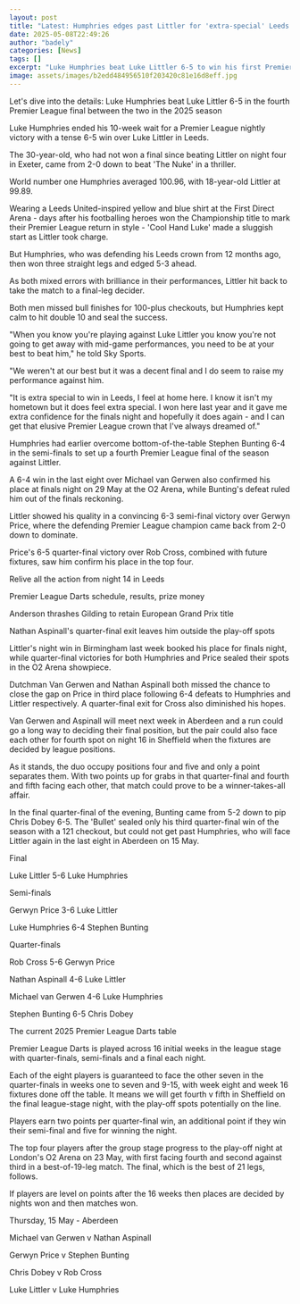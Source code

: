 ```yaml
---
layout: post
title: "Latest: Humphries edges past Littler for 'extra-special' Leeds win"
date: 2025-05-08T22:49:26
author: "badely"
categories: [News]
tags: []
excerpt: "Luke Humphries beat Luke Littler 6-5 to win his first Premier League night in 10 weeks at Leeds' First Direct Arena."
image: assets/images/b2edd484956510f203420c81e16d8eff.jpg
---
```


Let's dive into the details: Luke Humphries beat Luke Littler 6-5 in the fourth Premier League final between the two in the 2025 season

Luke Humphries ended his 10-week wait for a Premier League nightly victory with a tense 6-5 win over Luke Littler in Leeds.

The 30-year-old, who had not won a final since beating Littler on night four in Exeter, came from 2-0 down to beat 'The Nuke' in a thriller.

World number one Humphries averaged 100.96, with 18-year-old Littler at 99.89.

Wearing a Leeds United-inspired yellow and blue shirt at the First Direct Arena - days after his footballing heroes won the Championship title to mark their Premier League return in style - 'Cool Hand Luke' made a sluggish start as Littler took charge.

But Humphries, who was defending his Leeds crown from 12 months ago, then won three straight legs and edged 5-3 ahead.

As both mixed errors with brilliance in their performances, Littler hit back to take the match to a final-leg decider.

Both men missed bull finishes for 100-plus checkouts, but Humphries kept calm to hit double 10 and seal the success.

"When you know you're playing against Luke Littler you know you're not going to get away with mid-game performances, you need to be at your best to beat him," he told Sky Sports.

"We weren't at our best but it was a decent final and I do seem to raise my performance against him.

"It is extra special to win in Leeds, I feel at home here. I know it isn't my hometown but it does feel extra special. I won here last year and it gave me extra confidence for the finals night and hopefully it does again - and I can get that elusive Premier League crown that I've always dreamed of."

Humphries had earlier overcome bottom-of-the-table Stephen Bunting 6-4 in the semi-finals to set up a fourth Premier League final of the season against Littler.

A 6-4 win in the last eight over Michael van Gerwen also confirmed his place at finals night on 29 May at the O2 Arena, while Bunting's defeat ruled him out of the finals reckoning.

Littler showed his quality in a convincing 6-3 semi-final victory over Gerwyn Price, where the defending Premier League champion came back from 2-0 down to dominate.

Price's 6-5 quarter-final victory over Rob Cross, combined with future fixtures, saw him confirm his place in the top four.

Relive all the action from night 14 in Leeds

Premier League Darts schedule, results, prize money

Anderson thrashes Gilding to retain European Grand Prix title

Nathan Aspinall's quarter-final exit leaves him outside the play-off spots

Littler's night win in Birmingham last week booked his place for finals night, while quarter-final victories for both Humphries and Price sealed their spots in the O2 Arena showpiece.

Dutchman Van Gerwen and Nathan Aspinall both missed the chance to close the gap on Price in third place following 6-4 defeats to Humphries and Littler respectively. A quarter-final exit for Cross also diminished his hopes.

Van Gerwen and Aspinall will meet next week in Aberdeen and a run could go a long way to deciding their final position, but the pair could also face each other for fourth spot on night 16 in Sheffield when the fixtures are decided by league positions.

As it stands, the duo occupy positions four and five and only a point separates them. With two points up for grabs in that quarter-final and fourth and fifth facing each other, that match could prove to be a winner-takes-all affair.

In the final quarter-final of the evening, Bunting came from 5-2 down to pip Chris Dobey 6-5. The 'Bullet' sealed only his third quarter-final win of the season with a 121 checkout, but could not get past Humphries, who will face Littler again in the last eight in Aberdeen on 15 May.

Final

Luke Littler 5-6 Luke Humphries

Semi-finals

Gerwyn Price 3-6 Luke Littler

Luke Humphries 6-4 Stephen Bunting

Quarter-finals

Rob Cross 5-6 Gerwyn Price

Nathan Aspinall 4-6 Luke Littler

Michael van Gerwen 4-6 Luke Humphries

Stephen Bunting 6-5 Chris Dobey

The current 2025 Premier League Darts table

Premier League Darts is played across 16 initial weeks in the league stage with quarter-finals, semi-finals and a final each night.

Each of the eight players is guaranteed to face the other seven in the quarter-finals in weeks one to seven and 9-15, with week eight and week 16 fixtures done off the table. It means we will get fourth v fifth in Sheffield on the final league-stage night, with the play-off spots potentially on the line.

Players earn two points per quarter-final win, an additional point if they win their semi-final and five for winning the night.

The top four players after the group stage progress to the play-off night at London's O2 Arena on 23 May, with first facing fourth and second against third in a best-of-19-leg match. The final, which is the best of 21 legs, follows.

If players are level on points after the 16 weeks then places are decided by nights won and then matches won.

Thursday, 15 May - Aberdeen

Michael van Gerwen v Nathan Aspinall

Gerwyn Price v Stephen Bunting

Chris Dobey v Rob Cross

Luke Littler v Luke Humphries

